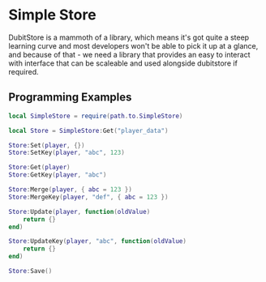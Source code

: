 # Simple Store

DubitStore is a mammoth of a library, which means it's got quite a steep learning curve and most 
developers won't be able to pick it up at a glance, and because of that - we need a library that
provides an easy to interact with interface that can be scaleable and used
alongside dubitstore if required.

## Programming Examples

```lua
local SimpleStore = require(path.to.SimpleStore)

local Store = SimpleStore:Get("player_data")

Store:Set(player, {})
Store:SetKey(player, "abc", 123)

Store:Get(player)
Store:GetKey(player, "abc")

Store:Merge(player, { abc = 123 })
Store:MergeKey(player, "def", { abc = 123 })

Store:Update(player, function(oldValue)
	return {}
end)

Store:UpdateKey(player, "abc", function(oldValue)
	return {}
end)

Store:Save()
```